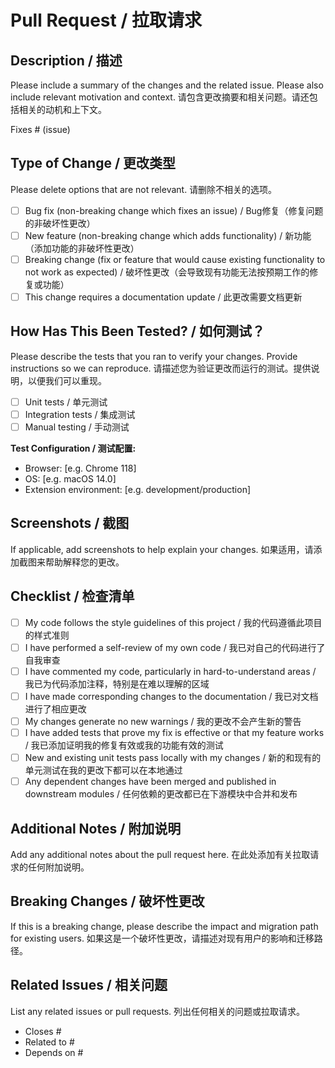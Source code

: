# Pull Request / 拉取请求

## Description / 描述

Please include a summary of the changes and the related issue. Please also include relevant motivation and context.
请包含更改摘要和相关问题。请还包括相关的动机和上下文。

Fixes # (issue)

## Type of Change / 更改类型

Please delete options that are not relevant.
请删除不相关的选项。

- [ ] Bug fix (non-breaking change which fixes an issue) / Bug修复（修复问题的非破坏性更改）
- [ ] New feature (non-breaking change which adds functionality) / 新功能（添加功能的非破坏性更改）
- [ ] Breaking change (fix or feature that would cause existing functionality to not work as expected) / 破坏性更改（会导致现有功能无法按预期工作的修复或功能）
- [ ] This change requires a documentation update / 此更改需要文档更新

## How Has This Been Tested? / 如何测试？

Please describe the tests that you ran to verify your changes. Provide instructions so we can reproduce.
请描述您为验证更改而运行的测试。提供说明，以便我们可以重现。

- [ ] Unit tests / 单元测试
- [ ] Integration tests / 集成测试
- [ ] Manual testing / 手动测试

**Test Configuration / 测试配置:**
- Browser: [e.g. Chrome 118]
- OS: [e.g. macOS 14.0]
- Extension environment: [e.g. development/production]

## Screenshots / 截图

If applicable, add screenshots to help explain your changes.
如果适用，请添加截图来帮助解释您的更改。

## Checklist / 检查清单

- [ ] My code follows the style guidelines of this project / 我的代码遵循此项目的样式准则
- [ ] I have performed a self-review of my own code / 我已对自己的代码进行了自我审查
- [ ] I have commented my code, particularly in hard-to-understand areas / 我已为代码添加注释，特别是在难以理解的区域
- [ ] I have made corresponding changes to the documentation / 我已对文档进行了相应更改
- [ ] My changes generate no new warnings / 我的更改不会产生新的警告
- [ ] I have added tests that prove my fix is effective or that my feature works / 我已添加证明我的修复有效或我的功能有效的测试
- [ ] New and existing unit tests pass locally with my changes / 新的和现有的单元测试在我的更改下都可以在本地通过
- [ ] Any dependent changes have been merged and published in downstream modules / 任何依赖的更改都已在下游模块中合并和发布

## Additional Notes / 附加说明

Add any additional notes about the pull request here.
在此处添加有关拉取请求的任何附加说明。

## Breaking Changes / 破坏性更改

If this is a breaking change, please describe the impact and migration path for existing users.
如果这是一个破坏性更改，请描述对现有用户的影响和迁移路径。

## Related Issues / 相关问题

List any related issues or pull requests.
列出任何相关的问题或拉取请求。

- Closes #
- Related to #
- Depends on #
